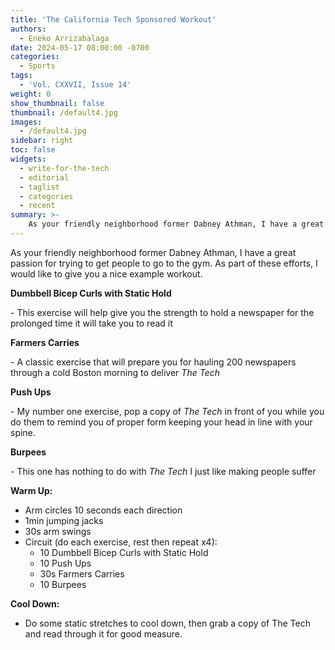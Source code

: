 ```yaml
---
title: 'The California Tech Sponsored Workout'
authors:
  - Eneko Arrizabalaga
date: 2024-05-17 08:00:00 -0700
categories:
  - Sports
tags:
  - 'Vol. CXXVII, Issue 14'
weight: 0
show_thumbnail: false
thumbnail: /default4.jpg
images:
  - /default4.jpg
sidebar: right
toc: false
widgets:
  - write-for-the-tech
  - editorial
  - taglist
  - categories
  - recent
summary: >-
    As your friendly neighborhood former Dabney Athman, I have a great passion for trying to get people to go to the gym. As part of these efforts, I would like to give you a nice example workout.
---
```


As your friendly neighborhood former Dabney Athman, I have a great passion for trying to get people to go to the gym. As part of these efforts, I would like to give you a nice example workout.

**Dumbbell Bicep Curls with Static Hold**

\- This exercise will help give you the strength to hold a newspaper for the prolonged time it will take you to read it

**Farmers Carries**

\- A classic exercise that will prepare you for hauling 200 newspapers through a cold Boston morning to deliver *The Tech*

**Push Ups**

\- My number one exercise, pop a copy of *The Tech* in front of you while you do them to remind you of proper form keeping your head in line with your spine.

**Burpees**

\- This one has nothing to do with *The Tech* I just like making people suffer

**Warm Up:**

- Arm circles 10 seconds each direction
- 1min jumping jacks
- 30s arm swings
- Circuit (do each exercise, rest then repeat x4):
    - 10 Dumbbell Bicep Curls with Static Hold
    - 10 Push Ups
    - 30s Farmers Carries
    - 10 Burpees

**Cool Down:**

- Do some static stretches to cool down, then grab a copy of The Tech and read through it for good measure.
